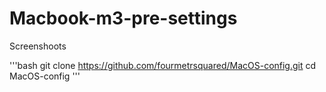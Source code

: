 # Macbook-m3-pre-settings
Screenshoots 


'''bash
git clone https://github.com/fourmetrsquared/MacOS-config.git
cd MacOS-config
'''
